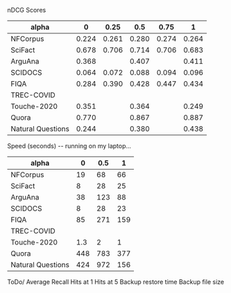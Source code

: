 nDCG Scores

| alpha             | 0     | 0.25  | 0.5   | 0.75  | 1     |
|-------------------|-------|-------|-------|-------|-------|
| NFCorpus          | 0.224 | 0.261 | 0.280 | 0.274 | 0.264 |
| SciFact           | 0.678 | 0.706 | 0.714 | 0.706 | 0.683 |
| ArguAna           | 0.368 |       | 0.407 |       | 0.411 |
| SCIDOCS           | 0.064 | 0.072 | 0.088 | 0.094 | 0.096 |
| FIQA              | 0.284 | 0.390 | 0.428 | 0.447 | 0.434 |
| TREC-COVID        |       |       |       |       |       |
| Touche-2020       | 0.351 |       | 0.364 |       | 0.249 |
| Quora             | 0.770 |       | 0.867 |       | 0.887 |
| Natural Questions | 0.244 |       | 0.380 |       | 0.438 |

Speed (seconds) -- running on my laptop...

| alpha             | 0   | 0.5 | 1   |
|-------------------|-----|-----|-----|
| NFCorpus          | 19  | 68  | 66  |
| SciFact           | 8   | 28  | 25  |
| ArguAna           | 38  | 123 | 88  |
| SCIDOCS           | 8   | 28  | 23  |
| FIQA              | 85  | 271 | 159 |
| TREC-COVID        |     |     |     |
| Touche-2020       | 1.3 | 2   | 1   |
| Quora             | 448 | 783 | 377 |
| Natural Questions | 424 | 972 | 156 |

ToDo/
Average Recall
Hits at 1
Hits at 5
Backup restore time
Backup file size

